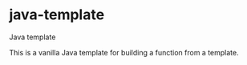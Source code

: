 # java-template
Java template

This is a vanilla Java template for building a function from a template.

